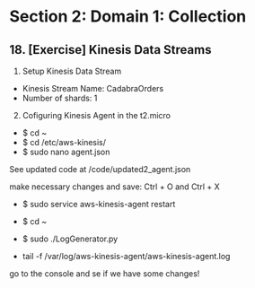 # Section 2: Domain 1: Collection

## 18. [Exercise] Kinesis Data Streams

1. Setup Kinesis Data Stream
- Kinesis Stream Name: CadabraOrders
- Number of shards: 1

2. Cofiguring Kinesis Agent in the t2.micro

- $ cd ~
- $ cd /etc/aws-kinesis/
- $ sudo nano agent.json

See updated code at /code/updated2_agent.json

make necessary changes and save: Ctrl + O and Ctrl + X

- $ sudo service aws-kinesis-agent restart
- $ cd ~
- $ sudo ./LogGenerator.py

- tail -f /var/log/aws-kinesis-agent/aws-kinesis-agent.log

go to the console and se if we have some changes!



